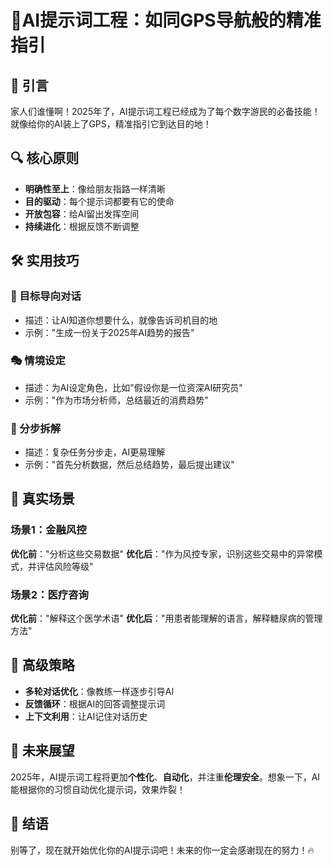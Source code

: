 # 🚀AI提示词工程：如同GPS导航般的精准指引

## 🌟 引言
家人们谁懂啊！2025年了，AI提示词工程已经成为了每个数字游民的必备技能！就像给你的AI装上了GPS，精准指引它到达目的地！

## 🔍 核心原则
- **明确性至上**：像给朋友指路一样清晰
- **目的驱动**：每个提示词都要有它的使命
- **开放包容**：给AI留出发挥空间
- **持续进化**：根据反馈不断调整

## 🛠️ 实用技巧
### 🎯 目标导向对话
- 描述：让AI知道你想要什么，就像告诉司机目的地
- 示例："生成一份关于2025年AI趋势的报告"

### 🎭 情境设定
- 描述：为AI设定角色，比如"假设你是一位资深AI研究员"
- 示例："作为市场分析师，总结最近的消费趋势"

### 🧩 分步拆解
- 描述：复杂任务分步走，AI更易理解
- 示例："首先分析数据，然后总结趋势，最后提出建议"

## 🌈 真实场景
### 场景1：金融风控
**优化前**："分析这些交易数据"
**优化后**："作为风控专家，识别这些交易中的异常模式，并评估风险等级"

### 场景2：医疗咨询
**优化前**："解释这个医学术语"
**优化后**："用患者能理解的语言，解释糖尿病的管理方法"

## 🚀 高级策略
- **多轮对话优化**：像教练一样逐步引导AI
- **反馈循环**：根据AI的回答调整提示词
- **上下文利用**：让AI记住对话历史

## 🔮 未来展望
2025年，AI提示词工程将更加**个性化**、**自动化**，并注重**伦理安全**。想象一下，AI能根据你的习惯自动优化提示词，效果炸裂！

## 💪 结语
别等了，现在就开始优化你的AI提示词吧！未来的你一定会感谢现在的努力！🔥